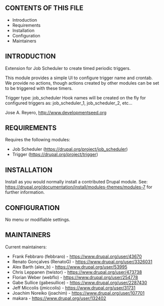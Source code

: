 CONTENTS OF THIS FILE
---------------------
   
 * Introduction
 * Requirements
 * Installation
 * Configuration
 * Maintainers


INTRODUCTION
------------

Extension for Job Scheduler to create timed periodic triggers.

This module provides a simple UI to configure trigger name and crontab.
We provide no actions, though actions created by other modules can be set to be
triggered with these timers.

Trigger type: job_scheduler
Hook names will be created on the fly for configured triggers as:
job_scheduler_1, job_scheduler_2, etc...

Jose A. Reyero, http://www.developmentseed.org


REQUIREMENTS
------------

Requires the following modules:

 * Job Scheduler (https://drupal.org/project/job_scheduler)
 * Trigger (https://drupal.org/project/trigger)


INSTALLATION
------------

Install as you would normally install a contributed Drupal module. See:
https://drupal.org/documentation/install/modules-themes/modules-7 for further
information.


CONFIGURATION
-------------

No menu or modifiable settings.


MAINTAINERS
-----------

Current maintainers:
 * Frank Febbraro (febbraro) - https://www.drupal.org/user/43670
 * Renato Gonçalves (RenatoG) - https://www.drupal.org/user/3326031
 * Alex Barth (alex_b) - https://www.drupal.org/user/53995
 * Chris Leppanen (twistor) - https://www.drupal.org/user/473738
 * Florian Weber (webflo) - https://www.drupal.org/user/254778
 * Gabe Sullice (gabesullice) - https://www.drupal.org/user/2287430
 * Jeff Miccolis (jmiccolis) - https://www.drupal.org/user/31731
 * Joachim Noreiko (joachim) - https://www.drupal.org/user/107701
 * makara - https://www.drupal.org/user/132402
